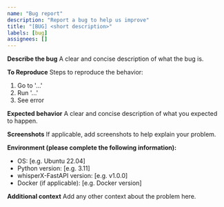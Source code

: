 ```yaml
---
name: "Bug report"
description: "Report a bug to help us improve"
title: "[BUG] <short description>"
labels: [bug]
assignees: []
---
```


**Describe the bug**
A clear and concise description of what the bug is.

**To Reproduce**
Steps to reproduce the behavior:

1. Go to '...'
2. Run '...'
3. See error

**Expected behavior**
A clear and concise description of what you expected to happen.

**Screenshots**
If applicable, add screenshots to help explain your problem.

**Environment (please complete the following information):**

- OS: [e.g. Ubuntu 22.04]
- Python version: [e.g. 3.11]
- whisperX-FastAPI version: [e.g. v1.0.0]
- Docker (if applicable): [e.g. Docker version]

**Additional context**
Add any other context about the problem here.
